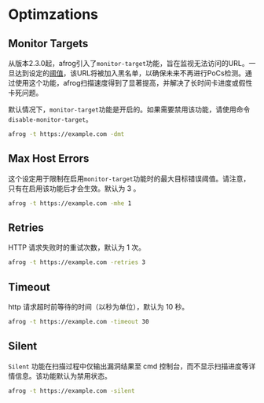 # Optimzations

## Monitor Targets

从版本2.3.0起，afrog引入了`monitor-target`功能，旨在监视无法访问的URL。一旦达到设定的[阈值](#max-host-errors)，该URL将被加入黑名单，以确保未来不再进行PoCs检测。通过使用这个功能，afrog扫描速度得到了显著提高，并解决了长时间卡进度或假性卡死问题。

默认情况下，`monitor-target`功能是开启的。如果需要禁用该功能，请使用命令`disable-monitor-target`。

```sh
afrog -t https://example.com -dmt
```

## Max Host Errors

这个设定用于限制在启用`monitor-target`功能时的最大目标错误阈值。请注意，只有在启用该功能后才会生效。默认为 3 。

```sh
afrog -t https://example.com -mhe 1
```

## Retries

HTTP 请求失败时的重试次数，默认为 1 次。

```sh
afrog -t https://example.com -retries 3
```

## Timeout

http 请求超时前等待的时间（以秒为单位），默认为 10 秒。

```sh
afrog -t https://example.com -timeout 30
```

## Silent

`Silent` 功能在扫描过程中仅输出漏洞结果至 cmd 控制台，而不显示扫描进度等详情信息。该功能默认为禁用状态。

```sh
afrog -t https://example.com -silent
```